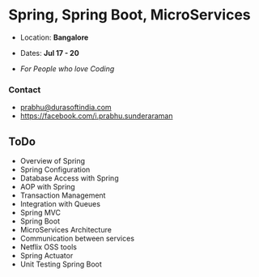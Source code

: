 # Spring, Spring Boot, MicroServices


* Location: **Bangalore**
* Dates: **Jul 17 - 20**

* *For People who love Coding*

### Contact

* prabhu@durasoftindia.com
* https://facebook.com/i.prabhu.sunderaraman

## ToDo

* Overview of Spring
* Spring Configuration
* Database Access with Spring
* AOP with Spring
* Transaction Management
* Integration with Queues
* Spring MVC
* Spring Boot
* MicroServices Architecture
* Communication between services
* Netflix OSS tools
* Spring Actuator
* Unit Testing Spring Boot
